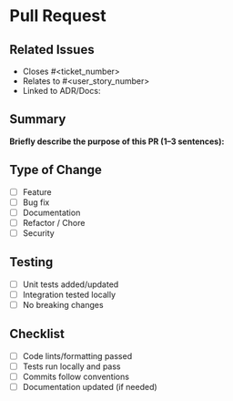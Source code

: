 # Pull Request

## Related Issues
- Closes #<ticket_number>
- Relates to #<user_story_number> 
- Linked to ADR/Docs: <link if any>

## Summary
**Briefly describe the purpose of this PR (1–3 sentences):**

## Type of Change
- [ ]  Feature
- [ ]  Bug fix
- [ ]  Documentation
- [ ]  Refactor / Chore
- [ ]  Security

## Testing
- [ ]  Unit tests added/updated
- [ ]  Integration tested locally
- [ ]  No breaking changes

## Checklist
- [ ]  Code lints/formatting passed
- [ ]  Tests run locally and pass
- [ ]  Commits follow conventions
- [ ]  Documentation updated (if needed)
